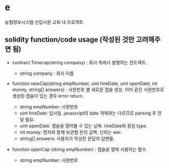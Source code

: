 # e
농협정보시스템 신입사원 교육 내 프로젝트



## solidity function/code usage (작성된 것만 고려해주면 됨)
* contract Timecap(string company)
    : 회사 측에서 발행하는 컨트랙트.
    + string company :  회사 이름

* function newCap(string empNumber, uint hireDate, uint openDate, int money, string[] answers)
    : 사원번호 별 새로운 캡슐 생성. 이미 같은 사원번호로 생성된 캡슐이 있는 경우 error return. 

    + string empNumber: 사원번호
    + uint hireDate: 입사일. javascript의 date 객체와는 다르므로 parsing 후 전달 필요.
    + uint openDate: 캡슐을 열어볼 수 있는 날짜. hireDate와 동일 type.
    + int money: 편지와 함께 보관할 돈의 금액. 단위는 wei.
    + string[] answers: 사용자가 작성한 문답의 답변들.

* function openCap (string empNumber)
    : 캡슐을 열때 사용하는 함수.
    + string empNumber: 사원번호